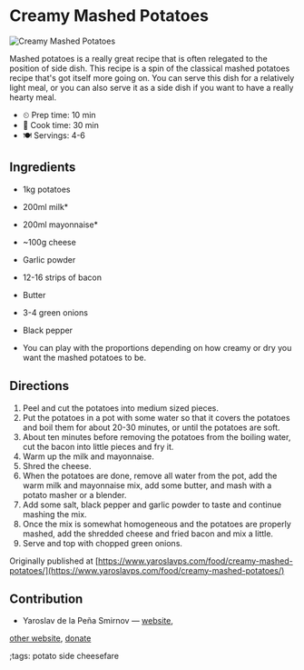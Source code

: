 # Creamy Mashed Potatoes

![Creamy Mashed Potatoes](pix/creamy-mashed-potatoes.webp)

Mashed potatoes is a really great recipe that is often relegated to the position
of side dish. This recipe is a spin of the classical mashed potatoes recipe
that's got itself more going on. You can serve this dish for a relatively light
meal, or you can also serve it as a side dish if you want to have a really
hearty meal.

- ⏲ Prep time: 10 min
- 🍳 Cook time: 30 min
- 🍽 Servings: 4-6

## Ingredients

- 1kg potatoes
- 200ml milk*
- 200ml mayonnaise*
- ~100g cheese
- Garlic powder
- 12-16 strips of bacon
- Butter
- 3-4 green onions
- Black pepper

- You can play with the proportions depending on how creamy or dry you want the mashed potatoes to be.

## Directions

1. Peel and cut the potatoes into medium sized pieces.
2. Put the potatoes in a pot with some water so that it covers the potatoes and boil them for about 20-30 minutes, or until the potatoes are soft.
3. About ten minutes before removing the potatoes from the boiling water, cut the bacon into little pieces and fry it.
4. Warm up the milk and mayonnaise.
5. Shred the cheese.
6. When the potatoes are done, remove all water from the pot, add the warm milk and mayonnaise mix, add some butter, and mash with a potato masher or a blender.
7. Add some salt, black pepper and garlic powder to taste and continue mashing the mix.
8. Once the mix is somewhat homogeneous and the potatoes are properly mashed, add the shredded cheese and fried bacon and mix a little.
9. Serve and top with chopped green onions.

Originally published at [https://www.yaroslavps.com/food/creamy-mashed-potatoes/](https://www.yaroslavps.com/food/creamy-mashed-potatoes/)

## Contribution

- Yaroslav de la Peña Smirnov — [website](https://www.yaroslavps.com/),

[other website](https://saucesource.cc/),
[donate](https://www.yaroslavps.com/donate)

;tags: potato side cheesefare
